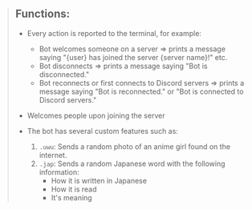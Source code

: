 > ## Functions:
>
> - Every action is reported to the terminal, for example:
>   - Bot welcomes someone on a server => prints a message saying "{user} has joined the server {server name}!" etc.
>   - Bot disconnects => prints a message saying "Bot is disconnected."
>   - Bot reconnects or first connects to Discord servers => prints a message saying "Bot is reconnected." or "Bot is connected to Discord servers."
>
> - Welcomes people upon joining the server
>
> - The bot has several custom features such as:
>   1. `.uwu`: Sends a random photo of an anime girl found on the internet.
>   2. `.jap`: Sends a random Japanese word with the following information:
>      - How it is written in Japanese
>      - How it is read
>      - It's meaning
